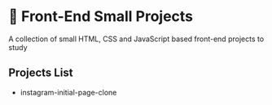 # :art: Front-End Small Projects
A collection of small HTML, CSS and JavaScript based front-end projects to study

## Projects List
- instagram-initial-page-clone
